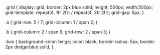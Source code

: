 .grid {
  display: grid;
  border: 2px blue solid;
  height: 500px;
  width:500px;
  grid-template: repeat(4, 1fr 2fr) / repeat(4, 3fr 2fr);
  grid-gap: 5px;
}

.a {
  grid-row: 5 / 7;
  grid-column: 1 / span 2;
}

.b {
  grid-column: 2 / span 6;
  grid-row: 2 / span 3;
}

.box {
  background-color: beige;
  color: black;
  border-radius: 5px;
  border: 2px dodgerblue solid;
}